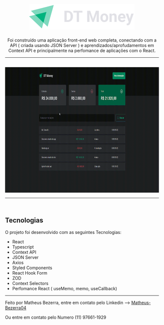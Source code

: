 <h1 align="center">
<br>
    <img src="./src/assets/Logo.svg" alt="DashGo Sistema">
<br>
</h1>
<p align="center">Foi construído uma aplicação front-end web completa, conectando com a API ( criada usando JSON Server ) e aprendizados/aprofudamentos em Context API e principalmente na perfomance de aplicações com o React.</p>
<hr> <br>

<div align="center">
    <img src="./src/assets/dtMoney.gif" alt="DT Money Sistema" height="410">
</div>

<hr>
<br>

## Tecnologias

O projeto foi desenvolvido com as seguintes Tecnologias:

- React
- Typescript
- Context API
- JSON Server
- Axios
- Styled Components
- React Hook Form
- ZOD
- Context Selectors
- Perfomance React ( useMemo, memo, useCallback)

---

Feito por Matheus Bezerra, entre em contato pelo Linkedin --> <a href="https://www.linkedin.com/in/matheus-bezerra04/">Matheus-Bezerra04</a>
<p>Ou entre em contato pelo Numero (11) 97661-1929</p>
